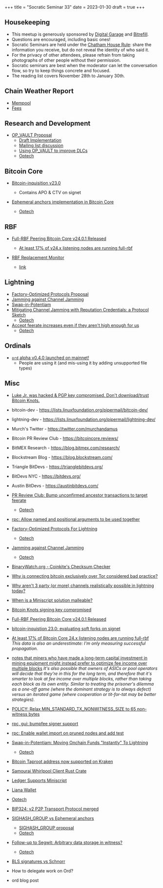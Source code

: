 +++
title = "Socratic Seminar 33"
date = 2023-01-30
draft = true
+++

Housekeeping
------------

- This meetup is generously sponsored by [Digital Garage](https://dg717.com/) and [Bitrefill](https://bitrefill.com/).
- Questions are encouraged, including basic ones!
- Socratic Seminars are held under the [Chatham House Rule](https://www.chathamhouse.org/about-us/chatham-house-rule): share the information you receive, but do not reveal the identity of who said it.
- For the privacy of other attendees, please refrain from taking photographs of other people without their permission.
- Socratic seminars are best when the moderator can let the conversation flow, so try to keep things concrete and focused.
- The reading list covers November 28th to January 30th.

Chain Weather Report
--------------------

- [Mempool](https://www.bitcoin-mempool.info/#BTC,30d,weight)
- [Fees](https://transactionfee.info/charts/fees-package-feerates/)

Research and Development
------------------------

- [OP_VAULT Proposal](https://jameso.be/vaults.pdf)
  - [Draft Implementation](https://github.com/bitcoin/bitcoin/pull/26857)
  - [Mailing list discussion](https://lists.linuxfoundation.org/pipermail/bitcoin-dev/2023-January/021318.html)
  - [Using OP_VAULT to improve DLCs](https://lists.linuxfoundation.org/pipermail/bitcoin-dev/2023-January/021339.html)
  - [Optech](https://bitcoinops.org/en/newsletters/2023/01/18/#proposal-for-new-vault-specific-opcodes)

Bitcoin Core
------------

- [Bitcoin-inquisition v23.0](https://lists.linuxfoundation.org/pipermail/bitcoin-dev/2022-December/021275.html)
  - Contains APO & CTV on signet

- [Ephemeral anchors implementation in Bitcoin Core](https://lists.linuxfoundation.org/pipermail/bitcoin-dev/2022-November/021222.html)
  - [Optech](https://bitcoinops.org/en/newsletters/2022/12/07/#ephemeral-anchors-implementation)

RBF
---

- [Full-RBF Peering Bitcoin Core v24.0.1 Released](https://lists.linuxfoundation.org/pipermail/bitcoin-dev/2022-December/021270.html)
  - [At least 17% of v24.x listening nodes are running full-rbf](https://lists.linuxfoundation.org/pipermail/bitcoin-dev/2022-December/021296.html)


- [RBF Replacement Monitor](https://lists.linuxfoundation.org/pipermail/bitcoin-dev/2022-December/021258.html)
  - [link](https://fullrbf.mempool.observer/)

Lightning
--------

- [Factory-Optimized Protocols Proposal](https://lists.linuxfoundation.org/pipermail/lightning-dev/2022-December/003782.html)
- [Jamming against Channel Jamming](https://lists.linuxfoundation.org/pipermail/lightning-dev/2022-December/003781.html)
- [Swap-in-Potentiam](https://lists.linuxfoundation.org/pipermail/lightning-dev/2023-January/003810.html)
- [Mitigating Channel Jamming with Reputation Credentials: a Protocol Sketch](https://lists.linuxfoundation.org/pipermail/lightning-dev/2022-November/003754.html)
  - [Optech](https://bitcoinops.org/en/newsletters/2022/11/30/#reputation-credentials-proposal-to-mitigate-ln-jamming-attacks)
- [Accept feerate increases even if they aren't high enough for us](https://github.com/lightningdevkit/rust-lightning/pull/1852)
  - [Optech](https://bitcoinops.org/en/newsletters/2022/11/30/#ldk-1852)

Ordinals
--------

- [`ord` alpha v0.4.0 launched on mainnet!](https://twitter.com/rodarmor/status/1616567899719860230)
  - People are using it (and mis-using it by adding unsupported file types)

Misc
----

- [Luke Jr. was hacked & PGP key compromised. Don't download/trust Bitcoin Knots.](https://twitter.com/LukeDashjr/status/1609613748364509184)


- bitcoin-dev - https://lists.linuxfoundation.org/pipermail/bitcoin-dev/
- lightning-dev - https://lists.linuxfoundation.org/pipermail/lightning-dev/
- Murch's Twitter - https://twitter.com/murchandamus
- Bitcoin PR Review Club - https://bitcoincore.reviews/
- BitMEX Research - https://blog.bitmex.com/research/
- Blockstream Blog - https://blog.blockstream.com/
- Triangle BitDevs - https://trianglebitdevs.org/
- BitDevs NYC - https://bitdevs.org/
- Austin BitDevs - https://austinbitdevs.com/




- [PR Review Club: Bump unconfirmed ancestor transactions to target feerate](https://bitcoincore.reviews/26152)
  - [Optech](https://bitcoinops.org/en/newsletters/2022/12/07/#bitcoin-core-pr-review-club)


- [rpc: Allow named and positional arguments to be used together](https://github.com/bitcoin/bitcoin/pull/19762)

- [Factory-Optimized Protocols For Lightning](https://lists.linuxfoundation.org/pipermail/lightning-dev/2022-December/003782.html)
  - [Optech](https://bitcoinops.org/en/newsletters/2022/12/14/#factory-optimized-ln-protocol-proposal)


- [Jamming against Channel Jamming](https://lists.linuxfoundation.org/pipermail/lightning-dev/2022-December/003781.html)
  - [Optech](https://bitcoinops.org/en/newsletters/2022/12/14/#local-jamming-to-prevent-remote-jamming)

- [BinaryWatch.org - Coinkite's Checksum Checker](https://binarywatch.org/)

- [Why is connecting bitcoin exclusively over Tor considered bad practice?](https://bitcoin.stackexchange.com/questions/116146/why-is-connecting-bitcoin-exclusively-over-tor-considered-bad-practice)

- [Why aren't 3 party (or more) channels realistically possible in lightning today?](https://bitcoin.stackexchange.com/questions/116257/why-arent-3-party-or-more-channels-realistically-possible-in-lightning-today)

- [When is a Miniscript solution malleable?](https://bitcoin.stackexchange.com/questions/116275/when-is-a-miniscript-solution-malleable)

- [Bitcoin Knots signing key compromised](https://bitcoinops.org/en/newsletters/2023/01/04/#bitcoin-knots-signing-key-compromised)

- [Full-RBF Peering Bitcoin Core v24.0.1 Released](https://lists.linuxfoundation.org/pipermail/bitcoin-dev/2022-December/021270.html)

- [bitcoin-inquistion 23.0: evaluating soft forks on signet](https://lists.linuxfoundation.org/pipermail/bitcoin-dev/2022-December/021275.html)

- [At least 17% of Bitcoin Core 24.x listening nodes are running full-rbf](https://lists.linuxfoundation.org/pipermail/bitcoin-dev/2022-December/021296.html) *This data is also an underestimate: I'm only measuring successful propagation.*

- [notes that miners who have made a long-term capital investment in mining equipment might instead prefer to optimize fee income over multiple blocks](https://lists.linuxfoundation.org/pipermail/bitcoin-dev/2022-December/021276.html) *It's also possible that owners of ASICs or pool operators will decide that they're in this for the long term, and therefore that it's smarter to look at fee income over multiple blocks, rather than taking each block as its own entity. Similar to treating the prisoner's dilemma as a one-off game (where the dominant strategy is to always defect) versus an iterated game (where cooperation or tit-for-tat may be better strategies).*

- [POLICY: Relax MIN_STANDARD_TX_NONWITNESS_SIZE to 65 non-witness bytes](https://github.com/bitcoin/bitcoin/pull/26265)

- [rpc, gui: bumpfee signer support](https://github.com/bitcoin/bitcoin/pull/21576)

- [rpc: Enable wallet import on pruned nodes and add test](https://github.com/bitcoin/bitcoin/pull/24865)

- [Swap-in-Potentiam: Moving Onchain Funds "Instantly" To Lightning](https://lists.linuxfoundation.org/pipermail/lightning-dev/2023-January/003810.html)
  - [Optech](https://bitcoinops.org/en/newsletters/2023/01/11/#non-interactive-ln-channel-open-commitments)

- [Bitcoin Taproot address now supported on Kraken](https://blog.kraken.com/post/16740/bitcoin-taproot-address-now-supported-on-kraken/)

- [Samourai Whirlpool Client Rust Crate](https://github.com/straylight-orbit/whirlpool-client-rs)
- [Ledger Supports Miniscript](https://bitcoinops.org/en/newsletters/2023/01/18/#ledger-supports-miniscript)


- [Liana Wallet](https://wizardsardine.com/blog/liana-announcement/)
 - [Optech](https://bitcoinops.org/en/newsletters/2023/01/18/#liana-wallet-released)

- [BIP324: v2 P2P Transport Protocol merged](https://github.com/bitcoin/bips/issues/1378)

- [SIGHASH_GROUP vs Ephemeral anchors](https://lists.linuxfoundation.org/pipermail/bitcoin-dev/2023-January/021334.html)
  - [SIGHASH_GROUP proposal](https://lists.linuxfoundation.org/pipermail/bitcoin-dev/2021-July/019243.html)
  - [Optech](https://bitcoinops.org/en/newsletters/2023/01/25/#ephemeral-anchors-compared-to-sighash-group)

- [Follow-up to Segwit: Arbitrary data storage in witness?](https://bitcoin.stackexchange.com/questions/116875/follow-up-to-segwit-arbitrary-data-storage-in-witness)
  - [Optech](https://bitcoinops.org/en/newsletters/2023/01/25/#arbitrary-data-storage-in-witness)

- [BLS signatures vs Schnorr](https://bitcoin.stackexchange.com/questions/116551/bls-signatures-vs-schnorr)

- How to delegate work on Ord?
- ord blog post
